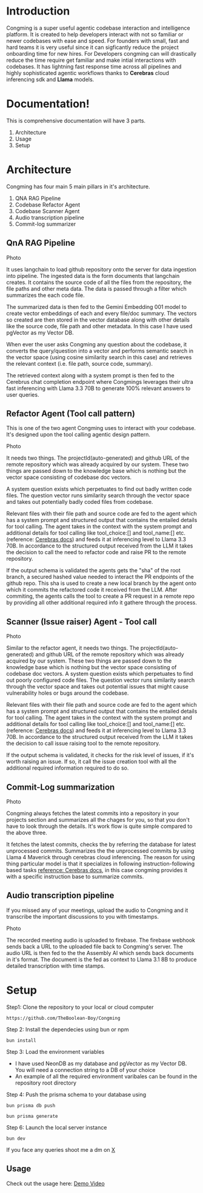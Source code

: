 ﻿# Introduction
Congming is a super useful agentic codebase interaction and intelligence platform. It is created to help developers interact with not so familiar or newer codebases with ease and speed. For founders with small, fast and hard teams it is very useful since it can sigficantly reduce the project onboarding time for new hires. For Developers congming can will drastically reduce the time require get familiar and make intial interactions with codebases. It has lightning fast response time across all pipelines and highly sophisticated agentic workflows thanks to **Cerebras** cloud inferencing sdk and **Llama** models. 

# Documentation!
This is comprehensive documentation will have 3 parts. 
1. Architecture
2. Usage
3. Setup

# Architecture
Congming has four main 5 main pillars in it's architecture.
1. QNA RAG Pipeline
2. Codebase Refactor Agent
3. Codebase Scanner Agent
4. Audio transcription pipeline
5. Commit-log summarizer


## QnA RAG Pipeline

Photo 

It uses langchain to load github repository onto the server for data ingestion into pipeline. The ingested data is the form documents that langchain creates. It contains the source code of all the files from the repository, the file paths and other meta data. The data is passed through a filter which summarizes the each code file.

The summarized data is then fed to the Gemini Embedding 001 model to create vector embeddings of each and every file/doc summary.
The vectors so created are then stored in the vector database along with other details like the source code, file path and other metadata. In this case I have used  pgVector as my Vector DB.

When ever the user asks Congming any question about the codebase, it converts the query/question into a vector and performs semantic search in the vector space (using cosine similarity search in this case) and retrieves the relevant context (i.e. file path, source code, summary). 

The retrieved context along with a system prompt is then fed to the Cerebrus chat completion endpoint where Congmings leverages their ultra fast inferencing with Llama 3.3 70B to generate 100% relevant answers to user queries.
 

## Refactor Agent (Tool call pattern)

This is one of the two agent Congming uses to interact with your codebase. It's designed upon the tool calling agentic design pattern.

Photo

It needs two things. The projectId(auto-generated) and github URL of the remote repository which was already acquired by our system. These two things are passed down to the knowledge base which is nothing but the vector space consisting of codebase doc vectors. 

A system question exists which perpetuates to find out badly written code files. The question vector runs similarity search through the vector space and takes out potentially badly coded files from codebase.

Relevant files with their file path and source code are fed to the agent which has a system prompt and structured output that contains the entailed details for tool calling. The agent takes in the context with the system prompt and additional details for tool calling like tool_choice:[] and tool_name:[] etc. (reference: [Cerebras docs](https://inference-docs.cerebras.ai/capabilities/tool-use)) and feeds it at inferencing level to Llama 3.3 70B. In accordance to the structured output received from the LLM it takes the decision to call the need to refactor code and raise PR to the remote repository.

If the output schema is validated the agents gets the "sha" of the root branch, a secured hashed value needed to interact the PR endpoints of the github repo. This sha is used to create a new local branch by the agent onto which it commits the refactored code it received from the LLM.  After commiting, the agents calls the tool to create a PR request in a remote repo by providing all other additional required info it gathere through the process.

## Scanner (Issue raiser) Agent - Tool call

Photo

Similar to the refactor agent, it needs two things. The projectId(auto-generated) and github URL of the remote repository which was already acquired by our system. These two things are passed down to the knowledge base which is nothing but the vector space consisting of codebase doc vectors. 
A system question exists which perpetuates to find out poorly configured code files. The question vector runs similarity search through the vector space and takes out potential issues that might cause vulnerability holes or bugs around the codebase.

Relevant files with their file path and source code are fed to the agent which has a system prompt and structured output that contains the entailed details for tool calling. The agent takes in the context with the system prompt and additional details for tool calling like tool_choice:[] and tool_name:[] etc. (reference: [Cerebras docs](https://inference-docs.cerebras.ai/capabilities/tool-use)) and feeds it at inferencing level to Llama 3.3 70B. In accordance to the structured output received from the LLM it takes the decision to call issue raising tool to the remote repository.

If the output schema is validated, it checks for the risk level of issues, if it's worth raising an issue. If so, it call the issue creation tool with all the additional required information required to do so.

## Commit-Log summarization

Photo

Congming always fetches the latest commits into a repository in your projects section and summarizes all the chages for you, so that you don't have to look through the details. It's work flow is quite simple compared to the above three. 

It fetches the latest commits, checks the by referring the database for latest unprocessed commits. Summarizes the the unprocessed commits by using Llama 4 Maverick through cerebras cloud inferencing. The reason for using thing particular model is that it specializes in following instruction-following based tasks [reference: Cerebras docs](https://inference-docs.cerebras.ai/models/llama-4-maverick), in this case congming provides it with a specific instruction base to summarize commits.

## Audio transcription pipeline

If you missed any of your meetings, upload the audio to Congming and it transcribe the important discussions to you with timestamps.

Photo

The recorded meeting audio is uploaded to firebase. The firebase webhook sends back a URL to the uploaded file back to Congming's server. The audio URL is then fed to the the Assembly AI which sends back documents in it's format. The document is the fed as context to Llama 3.1 8B to produce detailed transcription with time stamps.


# Setup

Step1: Clone the repository to your local or cloud computer 

    https://github.com/TheBoolean-Boy/Congming

Step 2: Install the dependecies using bun or npm

    bun install

Step 3: Load the environment variables

 - I have used NeonDB as my database and pgVector as my Vector DB. You will need a connection string to a DB of your choice
 - An example of all the required environment varibales can be found in the repository root directory
 
Step 4: Push the prisma schema to your database using

    bun prisma db push

    bun prisma generate

Step 6: Launch the local server instance

    bun dev

If you face any queries shoot me a dm on  [X](https://x.com/saswatrath02)

## Usage

Check out the usage here: [Demo Video](https://www.youtube.com/@sy667wh/videos)


